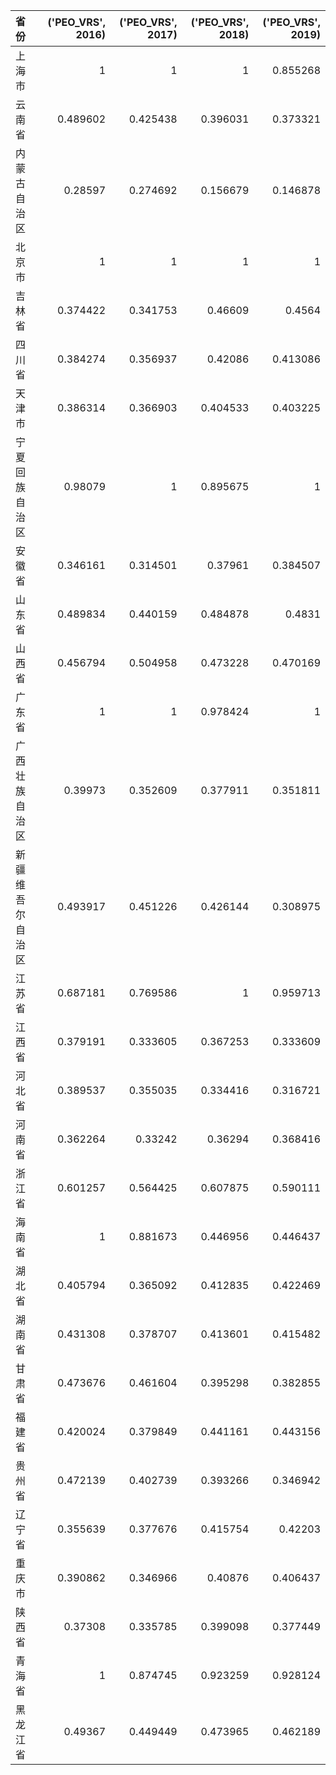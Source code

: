 | 省份             |   ('PEO_VRS', 2016) |   ('PEO_VRS', 2017) |   ('PEO_VRS', 2018) |   ('PEO_VRS', 2019) |
|:-----------------|--------------------:|--------------------:|--------------------:|--------------------:|
| 上海市           |            1        |            1        |            1        |            0.855268 |
| 云南省           |            0.489602 |            0.425438 |            0.396031 |            0.373321 |
| 内蒙古自治区     |            0.28597  |            0.274692 |            0.156679 |            0.146878 |
| 北京市           |            1        |            1        |            1        |            1        |
| 吉林省           |            0.374422 |            0.341753 |            0.46609  |            0.4564   |
| 四川省           |            0.384274 |            0.356937 |            0.42086  |            0.413086 |
| 天津市           |            0.386314 |            0.366903 |            0.404533 |            0.403225 |
| 宁夏回族自治区   |            0.98079  |            1        |            0.895675 |            1        |
| 安徽省           |            0.346161 |            0.314501 |            0.37961  |            0.384507 |
| 山东省           |            0.489834 |            0.440159 |            0.484878 |            0.4831   |
| 山西省           |            0.456794 |            0.504958 |            0.473228 |            0.470169 |
| 广东省           |            1        |            1        |            0.978424 |            1        |
| 广西壮族自治区   |            0.39973  |            0.352609 |            0.377911 |            0.351811 |
| 新疆维吾尔自治区 |            0.493917 |            0.451226 |            0.426144 |            0.308975 |
| 江苏省           |            0.687181 |            0.769586 |            1        |            0.959713 |
| 江西省           |            0.379191 |            0.333605 |            0.367253 |            0.333609 |
| 河北省           |            0.389537 |            0.355035 |            0.334416 |            0.316721 |
| 河南省           |            0.362264 |            0.33242  |            0.36294  |            0.368416 |
| 浙江省           |            0.601257 |            0.564425 |            0.607875 |            0.590111 |
| 海南省           |            1        |            0.881673 |            0.446956 |            0.446437 |
| 湖北省           |            0.405794 |            0.365092 |            0.412835 |            0.422469 |
| 湖南省           |            0.431308 |            0.378707 |            0.413601 |            0.415482 |
| 甘肃省           |            0.473676 |            0.461604 |            0.395298 |            0.382855 |
| 福建省           |            0.420024 |            0.379849 |            0.441161 |            0.443156 |
| 贵州省           |            0.472139 |            0.402739 |            0.393266 |            0.346942 |
| 辽宁省           |            0.355639 |            0.377676 |            0.415754 |            0.42203  |
| 重庆市           |            0.390862 |            0.346966 |            0.40876  |            0.406437 |
| 陕西省           |            0.37308  |            0.335785 |            0.399098 |            0.377449 |
| 青海省           |            1        |            0.874745 |            0.923259 |            0.928124 |
| 黑龙江省         |            0.49367  |            0.449449 |            0.473965 |            0.462189 |